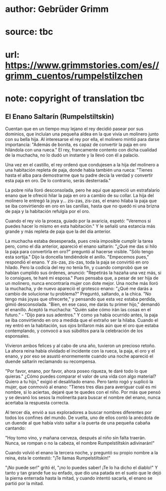 # author: Gebrüder Grimm
# source: tbc
# url: https://www.grimmstories.com/es//grimm_cuentos/rumpelstilzchen
# note: copyright of translation tbc

## El Enano Saltarín (Rumpelstiltskin) 

Cuentan que en un tiempo muy lejano el rey decidió pasear por sus
dominios, que incluían una pequeña aldea en la que vivía un molinero
junto con su bella hija. Al interesarse el rey por ella, el molinero
mintió para darse importancia: "Además de bonita, es capaz de convertir
la paja en oro hilándola con una rueca." El rey, francamente contento
con dicha cualidad de la muchacha, no lo dudó un instante y la llevó con
él a palacio.

Una vez en el castillo, el rey ordenó que condujesen a la hija del
molinero a una habitación repleta de paja, donde había también una
rueca: "Tienes hasta el alba para demostrarme que tu padre decía la
verdad y convertir esta paja en oro. De lo contrario, serás
desterrada."

La pobre niña lloró desconsolada, pero he aquí que apareció un
estrafalario enano que le ofreció hilar la paja en oro a cambio de su
collar. La hija del molinero le entregó la joya y... zis-zas, zis-zas,
el enano hilaba la paja que se iba convirtiendo en oro en las canillas,
hasta que no quedó ni una brizna de paja y la habitación refulgía por el
oro.

Cuando el rey vio la proeza, guiado por la avaricia, espetó: "Veremos
si puedes hacer lo mismo en esta habitación." Y le señaló una estancia
más grande y más repleta de paja que la del día anterior.

La muchacha estaba desesperada, pues creía imposible cumplir la tarea
pero, como el día anterior, apareció el enano saltarín: "¿Qué me das si
hilo la paja para convertirla en oro?" preguntó al hacerse visible.
"Sólo tengo esta sortija." Dijo la doncella tendiéndole el anillo.
"Empecemos pues," respondió el enano. Y zis-zas, zis-zas, toda la paja
se convirtió en oro hilado. Pero la codicia del rey no tenía fin, y
cuando comprobó que se habían cumplido sus órdenes, anunció: "Repetirás
la hazaña una vez más, si lo consigues, te haré mi esposa." Pues
pensaba que, a pesar de ser hija de un molinero, nunca encontraría mujer
con dote mejor. Una noche más lloró la muchacha, y de nuevo apareció el
grotesco enano: "¿Qué me darás a cambio de solucionar tu problema?"
Preguntó, saltando, a la chica. "No tengo más joyas que ofrecerte," y
pensando que esta vez estaba perdida, gimió desconsolada. "Bien, en ese
caso, me darás tu primer hijo," demandó el enanillo. Aceptó la
muchacha: "Quién sabe cómo irán las cosas en el futuro." - "Dijo para
sus adentros." Y como ya había ocurrido antes, la paja se iba
convirtiendo en oro a medida que el extraño ser la hilaba. Cuando el rey
entró en la habitación, sus ojos brillaron más aún que el oro que estaba
contemplando, y convocó a sus súbditos para la celebración de los
esponsales.

Vivieron ambos felices y al cabo de una año, tuvieron un precioso
retoño. La ahora reina había olvidado el incidente con la rueca, la
paja, el oro y el enano, y por eso se asustó enormemente cuando una
noche apareció el duende saltarín reclamando su recompensa.

"Por favor, enano, por favor, ahora poseo riqueza, te daré todo lo que
quieras." ¿Cómo puedes comparar el valor de una vida con algo material?
Quiero a tu hijo," exigió el desaliñado enano. Pero tanto rogó y
suplicó la mujer, que conmovió al enano: "Tienes tres días para
averiguar cuál es mi nombre, si lo aciertas, dejaré que te quedes con el
niño. Por más que pensó y se devanó los sesos la molinerita para buscar
el nombre del enano, nunca acertaba la respuesta correcta.

Al tercer día, envió a sus exploradores a buscar nombres diferentes por
todos los confines del mundo. De vuelta, uno de ellos contó la anécdota
de un duende al que había visto saltar a la puerta de una pequeña cabaña
cantando:

"Hoy tomo vino,
y mañana cerveza,
después al niño sin falta traerán.
Nunca, se rompan o no la cabeza,
el nombre Rumpelstiltskin adivinarán!"

Cuando volvió el enano la tercera noche, y preguntó su propio nombre a
la reina, ésta le contestó: "¡Te llamas Rumpelstiltskin!"

"¡No puede ser!" gritó él, "¡no lo puedes saber! ¡Te lo ha dicho el
diablo!" Y tanto y tan grande fue su enfado, que dio una patada en el
suelo que le dejó la pierna enterrada hasta la mitad, y cuando intentó
sacarla, el enano se partió por la mitad.
